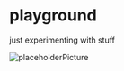 # playground
 just experimenting with stuff
 
![placeholderPicture](https://github.com/MikudayoJP/playground/assets/154714123/6a05f469-049c-4e54-a201-ffd9584623ef)
